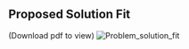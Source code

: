 ## Proposed Solution Fit 

(Download pdf to view)
![Problem_solution_fit](https://user-images.githubusercontent.com/82106569/192445215-278780c2-50f2-4044-b9e9-08495711131c.png)
